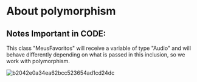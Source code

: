 # About polymorphism

## Notes Important in CODE:

This class "MeusFavoritos" will receive a variable of type "Audio" and will behave differently depending on what is passed in this inclusion, so we work with polymorphism.

![b2042e0a34ea62bcc523654ad1cd24dc](https://github.com/RicardoPereiraDev/Polimorfismo_Spotify_joke/assets/155699805/32cd7859-1130-4aff-b04c-02e2b6fc3a89)

